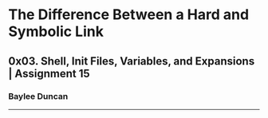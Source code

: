 # The Difference Between a Hard and Symbolic Link  
## 0x03. Shell, Init Files, Variables, and Expansions | Assignment 15  
### Baylee Duncan  
   
---   
   

